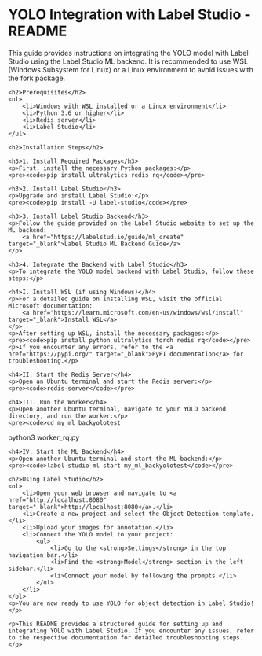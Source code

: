 <!DOCTYPE html>
<html lang="en">
<head>
    <meta charset="UTF-8">
    <meta name="viewport" content="width=device-width, initial-scale=1.0">
    <title>YOLO Integration with Label Studio - README</title>
</head>
<body>
    <h1>YOLO Integration with Label Studio - README</h1>
    <p>This guide provides instructions on integrating the YOLO model with Label Studio using the Label Studio ML backend. It is recommended to use WSL (Windows Subsystem for Linux) or a Linux environment to avoid issues with the fork package.</p>
    
    <h2>Prerequisites</h2>
    <ul>
        <li>Windows with WSL installed or a Linux environment</li>
        <li>Python 3.6 or higher</li>
        <li>Redis server</li>
        <li>Label Studio</li>
    </ul>

    <h2>Installation Steps</h2>

    <h3>1. Install Required Packages</h3>
    <p>First, install the necessary Python packages:</p>
    <pre><code>pip install ultralytics redis rq</code></pre>

    <h3>2. Install Label Studio</h3>
    <p>Upgrade and install Label Studio:</p>
    <pre><code>pip install -U label-studio</code></pre>

    <h3>3. Install Label Studio Backend</h3>
    <p>Follow the guide provided on the Label Studio website to set up the ML backend: 
        <a href="https://labelstud.io/guide/ml_create" target="_blank">Label Studio ML Backend Guide</a>
    </p>

    <h3>4. Integrate the Backend with Label Studio</h3>
    <p>To integrate the YOLO model backend with Label Studio, follow these steps:</p>

    <h4>I. Install WSL (if using Windows)</h4>
    <p>For a detailed guide on installing WSL, visit the official Microsoft documentation: 
        <a href="https://learn.microsoft.com/en-us/windows/wsl/install" target="_blank">Install WSL</a>
    </p>
    <p>After setting up WSL, install the necessary packages:</p>
    <pre><code>pip install python ultralytics torch redis rq</code></pre>
    <p>If you encounter any errors, refer to the <a href="https://pypi.org/" target="_blank">PyPI documentation</a> for troubleshooting.</p>

    <h4>II. Start the Redis Server</h4>
    <p>Open an Ubuntu terminal and start the Redis server:</p>
    <pre><code>redis-server</code></pre>

    <h4>III. Run the Worker</h4>
    <p>Open another Ubuntu terminal, navigate to your YOLO backend directory, and run the worker:</p>
    <pre><code>cd my_ml_backyolotest
python3 worker_rq.py</code></pre>

    <h4>IV. Start the ML Backend</h4>
    <p>Open another Ubuntu terminal and start the ML backend:</p>
    <pre><code>label-studio-ml start my_ml_backyolotest</code></pre>

    <h2>Using Label Studio</h2>
    <ol>
        <li>Open your web browser and navigate to <a href="http://localhost:8080" target="_blank">http://localhost:8080</a>.</li>
        <li>Create a new project and select the Object Detection template.</li>
        <li>Upload your images for annotation.</li>
        <li>Connect the YOLO model to your project:
            <ul>
                <li>Go to the <strong>Settings</strong> in the top navigation bar.</li>
                <li>Find the <strong>Model</strong> section in the left sidebar.</li>
                <li>Connect your model by following the prompts.</li>
            </ul>
        </li>
    </ol>
    <p>You are now ready to use YOLO for object detection in Label Studio!</p>
    
    <p>This README provides a structured guide for setting up and integrating YOLO with Label Studio. If you encounter any issues, refer to the respective documentation for detailed troubleshooting steps.</p>
</body>
</html>

 

